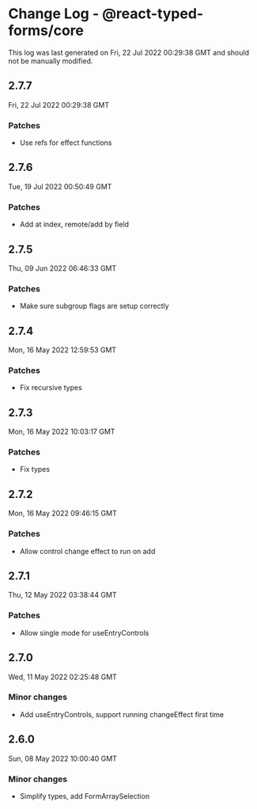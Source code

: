 # Change Log - @react-typed-forms/core

This log was last generated on Fri, 22 Jul 2022 00:29:38 GMT and should not be manually modified.

## 2.7.7
Fri, 22 Jul 2022 00:29:38 GMT

### Patches

- Use refs for effect functions

## 2.7.6
Tue, 19 Jul 2022 00:50:49 GMT

### Patches

- Add at index, remote/add by field

## 2.7.5
Thu, 09 Jun 2022 06:46:33 GMT

### Patches

- Make sure subgroup flags are setup correctly

## 2.7.4
Mon, 16 May 2022 12:59:53 GMT

### Patches

- Fix recursive types

## 2.7.3
Mon, 16 May 2022 10:03:17 GMT

### Patches

- Fix types

## 2.7.2
Mon, 16 May 2022 09:46:15 GMT

### Patches

- Allow control change effect to run on add

## 2.7.1
Thu, 12 May 2022 03:38:44 GMT

### Patches

- Allow single mode for useEntryControls

## 2.7.0
Wed, 11 May 2022 02:25:48 GMT

### Minor changes

-  Add useEntryControls, support running changeEffect first time

## 2.6.0
Sun, 08 May 2022 10:00:40 GMT

### Minor changes

- Simplify types, add FormArraySelection

